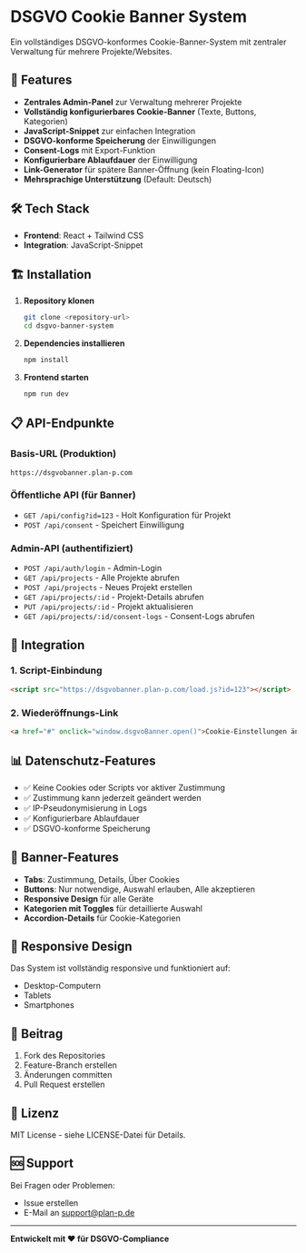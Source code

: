 # DSGVO Cookie Banner System

Ein vollständiges DSGVO-konformes Cookie-Banner-System mit zentraler Verwaltung für mehrere Projekte/Websites.

## 🚀 Features

- **Zentrales Admin-Panel** zur Verwaltung mehrerer Projekte
- **Vollständig konfigurierbares Cookie-Banner** (Texte, Buttons, Kategorien)
- **JavaScript-Snippet** zur einfachen Integration
- **DSGVO-konforme Speicherung** der Einwilligungen
- **Consent-Logs** mit Export-Funktion
- **Konfigurierbare Ablaufdauer** der Einwilligung
- **Link-Generator** für spätere Banner-Öffnung (kein Floating-Icon)
- **Mehrsprachige Unterstützung** (Default: Deutsch)

## 🛠️ Tech Stack

- **Frontend**: React + Tailwind CSS
- **Integration**: JavaScript-Snippet

## 🏗️ Installation

1. **Repository klonen**
   ```bash
   git clone <repository-url>
   cd dsgvo-banner-system
   ```

2. **Dependencies installieren**
   ```bash
   npm install
   ```

3. **Frontend starten**
   ```bash
   npm run dev
   ```

## 📋 API-Endpunkte

### Basis-URL (Produktion)
`https://dsgvobanner.plan-p.com`

### Öffentliche API (für Banner)
- `GET /api/config?id=123` - Holt Konfiguration für Projekt
- `POST /api/consent` - Speichert Einwilligung

### Admin-API (authentifiziert)
- `POST /api/auth/login` - Admin-Login
- `GET /api/projects` - Alle Projekte abrufen
- `POST /api/projects` - Neues Projekt erstellen
- `GET /api/projects/:id` - Projekt-Details abrufen
- `PUT /api/projects/:id` - Projekt aktualisieren
- `GET /api/projects/:id/consent-logs` - Consent-Logs abrufen

## 🔗 Integration

### 1. Script-Einbindung

```html
<script src="https://dsgvobanner.plan-p.com/load.js?id=123"></script>
```

### 2. Wiederöffnungs-Link

```html
<a href="#" onclick="window.dsgvoBanner.open()">Cookie-Einstellungen ändern</a>
```

## 📊 Datenschutz-Features

- ✅ Keine Cookies oder Scripts vor aktiver Zustimmung
- ✅ Zustimmung kann jederzeit geändert werden
- ✅ IP-Pseudonymisierung in Logs
- ✅ Konfigurierbare Ablaufdauer
- ✅ DSGVO-konforme Speicherung

## 🎨 Banner-Features

- **Tabs**: Zustimmung, Details, Über Cookies
- **Buttons**: Nur notwendige, Auswahl erlauben, Alle akzeptieren
- **Responsive Design** für alle Geräte
- **Kategorien mit Toggles** für detaillierte Auswahl
- **Accordion-Details** für Cookie-Kategorien

## 📱 Responsive Design

Das System ist vollständig responsive und funktioniert auf:
- Desktop-Computern
- Tablets
- Smartphones

## 🤝 Beitrag

1. Fork des Repositories
2. Feature-Branch erstellen
3. Änderungen committen
4. Pull Request erstellen

## 📄 Lizenz

MIT License - siehe LICENSE-Datei für Details.

## 🆘 Support

Bei Fragen oder Problemen:
- Issue erstellen
- E-Mail an support@plan-p.de

---

**Entwickelt mit ❤️ für DSGVO-Compliance**